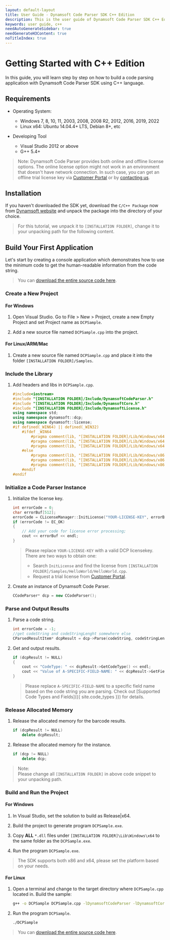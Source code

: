 ```yaml
---
layout: default-layout
title: User Guide - Dynamsoft Code Parser SDK C++ Edition
description: This is the user guide of Dynamsoft Code Parser SDK C++ Edition.
keywords: user guide, c++
needAutoGenerateSidebar: true
needGenerateH3Content: true
noTitleIndex: true
---
```


# Getting Started with C++ Edition

In this guide, you will learn step by step on how to build a code parsing application with Dynamsoft Code Parser SDK using C++ language.

## Requirements

- Operating System:
  - Windows 7, 8, 10, 11, 2003, 2008, 2008 R2, 2012, 2016, 2019, 2022
  - Linux x64: Ubuntu 14.04.4+ LTS, Debian 8+, etc

- Developing Tool
  - Visual Studio 2012 or above
  - G++ 5.4+  

>Note:
>Dynamsoft Code Parser provides both online and offline license options. The online license option might not work in an environment that doesn't have network connection. In such case, you can get an offline trial license key via <a href="https://www.dynamsoft.com/customer/license/trialLicense?utm_source=guide&product=dcp&package=desktop" target="_blank">Customer Portal</a> or by <a href="https://www.dynamsoft.com/company/contact/" target="_blank">contacting us</a>.

## Installation

If you haven't downloaded the SDK yet, download the `C/C++ Package` now from <a href="https://www.dynamsoft.com/code-parser/downloads/?utm_source=docs" target="_blank">Dynamsoft website</a> and unpack the package into the directory of your choice.
>For this tutorial, we unpack it to `[INSTALLATION FOLDER]`, change it to your unpacking path for the following content.

## Build Your First Application

Let's start by creating a console application which demonstrates how to use the minimum code to get the human-readable information from the code string.  
> You can <a href="https://github.com/Dynamsoft/code-parser-cpp-samples/blob/main/samples/HelloWorld.cpp" target="_blank">download the entire source code here</a>.

### Create a New Project

#### For Windows

1. Open Visual Studio. Go to File > New > Project, create a new Empty Project and set Project name as `DCPSample`.

2. Add a new source file named `DCPSample.cpp` into the project.

#### For Linux/ARM/Mac

1. Create a new source file named `DCPSample.cpp` and place it into the folder `[INSTALLATION FOLDER]/Samples`.

### Include the Library

1. Add headers and libs in `DCPSample.cpp`.

    ```cpp
    #include<iostream>
    #include "[INSTALLATION FOLDER]/Include/DynamsoftCodeParser.h"
    #include "[INSTALLATION FOLDER]/Include/DynamsoftCore.h"
    #include "[INSTALLATION FOLDER]/Include/DynamsoftLicense.h"
    using namespace std;
    using namespace dynamsoft::dcp;
    using namespace dynamsoft::license;
    #if defined(_WIN64) || defined(_WIN32)
        #ifdef _WIN64
            #pragma comment(lib, "[INSTALLATION FOLDER]/Lib/Windows/x64/DynamsoftCodeParserx64.lib")
            #pragma comment(lib, "[INSTALLATION FOLDER]/Lib/Windows/x64/DynamsoftCorex64.lib")
            #pragma comment(lib, "[INSTALLATION FOLDER]/Lib/Windows/x64/DynamsoftLicensex64.lib")
        #else
            #pragma comment(lib, "[INSTALLATION FOLDER]/Lib/Windows/x86/DynamsoftCodeParserx86.lib")
            #pragma comment(lib, "[INSTALLATION FOLDER]/Lib/Windows/x86/DynamsoftCorex86.lib")
            #pragma comment(lib, "[INSTALLATION FOLDER]/Lib/Windows/x86/DynamsoftLicensex86.lib")
        #endif
    #endif
    ```

### Initialize a Code Parser Instance

1. Initialize the license key.

    ```cpp
    int errorCode = 0;
    char errorBuf[512];
    errorCode = CLicenseManager::InitLicense("YOUR-LICENSE-KEY", errorBuf, 512);
    if (errorCode != EC_OK)
    {
        // Add your code for license error processing;
        cout << errorBuf << endl;
    }
    ```

    >Please replace `YOUR-LICENSE-KEY` with a valid DCP licensekey. There are two ways to obtain one:
    >- Search `InitLicense` and find the license from `[INSTALLATION FOLDER]/Samples/HelloWorld/HelloWorld.cpp`.
    >- Request a trial license from <a href="https://www.dynamsoft.com/customer/license/trialLicense?utm_source=guide&product=dcp&package=desktop" target="_blank">Customer Portal</a>.

2. Create an instance of Dynamsoft Code Parser.

    ```cpp
    CCodeParser* dcp = new CCodeParser();
    ```

### Parse and Output Results

1. Parse a code string.

    ```cpp
    int errorCode = -1;
    //get codeString and codeStringLenght somewhere else
    CParsedResultItem* dcpResult = dcp->Parse(codeString, codeStringLenght, "", &errorCode);
    ```

2. Get and output results.

    ```cpp
    if (dcpResult != NULL)
    {
        cout << "CodeType: " << dcpResult->GetCodeType() << endl;
        cout << "Value of A-SPECIFIC-FIELD-NAME: " << dcpResult->GetFieldValue("A-SPECIFIC-FIELD-NAME") << endl;
    }
    ```

    >Please replace `A-SPECIFIC-FIELD-NAME` to a specific field name based on the code string you are parsing. Check out [Supported Code Types and Fields]({{ site.code_types }}) for details.

### Release Allocated Memory

1. Release the allocated memory for the barcode results.

    ```cpp
    if (dcpResult != NULL)           
        delete dcpResult;
    ```

2. Release the allocated memory for the instance.

    ```cpp
    if (dcp != NULL)           
        delete dcp;
    ```

>Note:  
Please change all `[INSTALLATION FOLDER]` in above code snippet to your unpacking path.

### Build and Run the Project

#### For Windows

1. In Visual Studio, set the solution to build as Release\|x64.

2. Build the project to generate program `DCPSample.exe`.

3. Copy **ALL** `*.dll` files under `[INSTALLATION FOLDER]\Lib\Windows\x64` to the same folder as the `DCPSample.exe`.

4. Run the program `DCPSample.exe`.

>The SDK supports both x86 and x64, please set the platform based on your needs.

#### For Linux

1. Open a terminal and change to the target directory where `DCPSample.cpp` located in. Build the sample:

    ```bash
    g++ -o DCPSample DCPSample.cpp -lDynamsoftCodeParser -lDynamsoftCore -lDynamsoftLicense -L ../Lib/Linux -Wl,-rpath=../Lib/Linux -std=c++11
    ```

2. Run the program `DCPSample`.

    ```bash
    ./DCPSample
    ```

> You can <a href="https://github.com/Dynamsoft/code-parser-cpp-samples/blob/main/samples/HelloWorld.cpp" target="_blank">download the entire source code here</a>.

